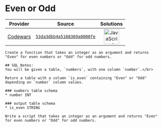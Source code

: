 [_metadata_:generated]: - "true"

# Even or Odd

<!-- INFO TABLE BEGIN -->

| Provider                                        | Source                                                                               | Solutions                                                                                                                                                    |
| :---------------------------------------------: | :----------------------------------------------------------------------------------: | :----------------------------------------------------------------------------------------------------------------------------------------------------------: |
| [Codewars](../../../docs/providers/Codewars.md) | [`53da3dbb4a5168369a0000fe`](https://www.codewars.com/kata/53da3dbb4a5168369a0000fe) | [<img src="https://res.cloudinary.com/rascaltwo/image/upload/v1631924076/javascript_ehszr7.svg" alt="JavaScript" title="JavaScript" width="50" />](solve.js) |

<!-- INFO TABLE END -->

```if-not:sql,shell
Create a function that takes an integer as an argument and returns "Even" for even numbers or "Odd" for odd numbers.
```
```if:sql
## SQL Notes:
You will be given a table, `numbers`, with one column `number`.</br>

Return a table with a column `is_even` containing "Even" or "Odd" depending on `number` column values.

### numbers table schema
* number INT

### output table schema
* is_even STRING
```
```if:shell
Write a script that takes an integer as an argument and returns "Even" for even numbers or "Odd" for odd numbers.
```
